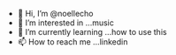 - 👋 Hi, I’m @noellecho
- 👀 I’m interested in ...music
- 🌱 I’m currently learning ...how to use this
- 📫 How to reach me ...linkedin

<!---
noellecho/noellecho is a ✨ special ✨ repository because its `README.md` (this file) appears on your GitHub profile.
You can click the Preview link to take a look at your changes.
--->
